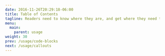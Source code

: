 ```yaml
---
date: 2016-11-26T20:29:18-06:00
title: Table of Contents
tagline: Readers need to know where they are, and get where they need to go quickly.<br/>PrettyDocs utilizes a sticky, responsive Table of Contents menu for each page.
menu:
  main:
    parent: usage
weight: 30
prev: /usage/code-blocks
next: /usage/callouts
---
```

